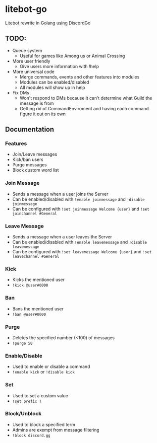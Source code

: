 # litebot-go
Litebot rewrite in Golang using DiscordGo

## TODO:
- Queue system
    - Useful for games like Among us or Animal Crossing
- More user friendly
    - Give users more information with !help
- More universal code
    - Merge commands, events and other features into modules
    - Modules can be enabled/disabled
    - All modules will show up in help
- Fix DMs
    - Won't respond to DMs because it can't determine what Guild the message is from
    - Getting rid of CommandEnviroment and having each command figure it out on its own


## Documentation

### Features
- Join/Leave messages 
- Kick/ban users
- Purge messages
- Block custom word list

### Join Message
- Sends a message when a user joins the Server
- Can be enabled/disabled with `!enable joinmessage` and `!disable joinmessage`
- Can be configured with `!set joinmessage Welcome {user}` and `!set joinchannel #General`

### Leave Message
- Sends a message when a user leaves the Server
- Can be enabled/disabled with `!enable leavemessage` and `!disable leavemessage`
- Can be configured with `!set leavemessage Welcome {user}` and `!set leavechannel #General`

### Kick
- Kicks the mentioned user
- `!kick @user#0000`

### Ban
- Bans the mentioned user
- `!ban @user#0000`

### Purge
- Deletes the specified number (<100) of messages
- `!purge 50`

### Enable/Disable
- Used to enable or disable a command
- `!enable kick` or `!disable kick`

### Set
- Used to set a custom value
- `!set prefix !`

### Block/Unblock
- Used to block a specified term
- Admins are exempt from message filtering
- `!block discord.gg`
